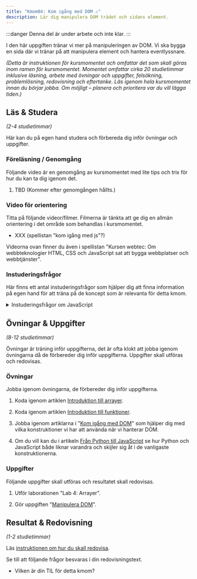 ```yaml
---
title: "Kmom04: Kom igång med DOM ⚠️" 
description: Lär dig manipulera DOM trädet och sidans element.
---
```


:::danger
Denna del är under arbete och inte klar.
:::

I den här uppgiften tränar vi mer på manipuleringen av DOM. Vi ska bygga en sida där vi tränar på att manipulera element och hantera eventlyssnare.

_(Detta är instruktionen för kursmomentet och omfattar det som skall göras inom ramen för kursmomentet. Momentet omfattar cirka 20 studietimmar inklusive läsning, arbete med övningar och uppgifter, felsökning, problemlösning, redovisning och eftertanke. Läs igenom hela kursmomentet innan du börjar jobba. Om möjligt – planera och prioritera var du vill lägga tiden.)_



## Läs & Studera

_(2-4 studietimmar)_

Här kan du på egen hand studera och förbereda dig inför övningar och uppgifter.




### Föreläsning / Genomgång

Följande video är en genomgång av kursmomentet med lite tips och trix för hur du kan ta dig igenom det.

1. TBD (Kommer efter genomgången hållts.)



<!-- ### Litteratur

Studera litteratur och resurser enligt följande.

1. XXX -->



### Video för orientering

Titta på följande videor/filmer. Filmerna är tänkta att ge dig en allmän orientering i det område som behandlas i kursmomentet.

* XXX (spellistan "kom igång med js"?)

Videorna ovan finner du även i spellistan "Kursen webtec: Om webbteknologier HTML, CSS och JavaScript sat att bygga webbplatser och webbtjänster".



### Instuderingsfrågor

Här finns ett antal instuderingsfrågor som hjälper dig att finna information på egen hand för att träna på de koncept som är relevanta för detta kmom.

<details>
<summary>Instuderingsfrågor om JavaScript</summary>

1. Var är en array i JavaScript?

2. Vad är DOM i JavaScript?

3. På vilka sätt kan jag nå ett html element från JavaScript?

</details>



## Övningar & Uppgifter

_(8-12 studietimmar)_

Övningar är träning inför uppgifterna, det är ofta klokt att jobba igenom övningarna då de förbereder dig inför uppgifterna. Uppgifter skall utföras och redovisas.



### Övningar

Jobba igenom övningarna, de förbereder dig inför uppgifterna.

1. Koda igenom artiklen [Introduktion till arrayer](./laromaterial/ovning/kmom04/arrays). 

1. Koda igenom artiklen [Introduktion till funktioner](./laromaterial/ovning/kmom04/funktioner).  

1. Jobba igenom artiklarna i "[Kom igång med DOM](./laromaterial/ovning/kmom04/dom-intro)" som hjälper dig med vilka konstruktioner vi har att använda när vi hanterar DOM.

1. Om du vill kan du i artikeln [Från Python till JavaScript](./laromaterial/ovning/kom-igang-med-javascript/python-to-js) se hur Python och JavaScript både liknar varandra och skijler sig åt i de vanligaste konstruktionerna.

<!-- 1. (läromaterial för att komma igång inför lab 4 i js) -->



### Uppgifter

Följande uppgifter skall utföras och resultatet skall redovisas.

1. Utför laborationen "Lab 4: Arrayer".

1. Gör uppgiften "[Manipulera DOM](./laromaterial/uppgift/kmom04-dom)".



## Resultat & Redovisning

_(1-2 studietimmar)_

Läs [instruktionen om hur du skall redovisa]().

Se till att följande frågor besvaras i din redovisningstext.

* Vilken är din TIL för detta kmom?

